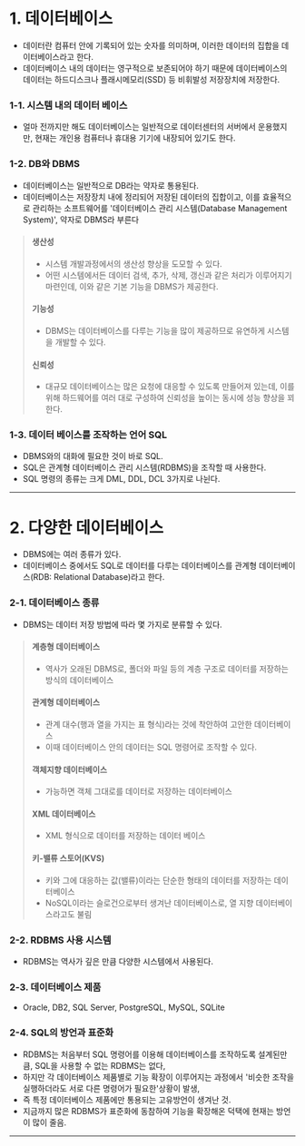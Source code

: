 # 1. 데이터베이스
- 데이터란 컴퓨터 안에 기록되어 있는 숫자를 의미하며, 이러한 데이터의 집합을 데이터베이스라고 한다.
- 데이터베이스 내의 데이터는 영구적으로 보존되어야 하기 때문에 데이터베이스의 데이터는 하드디스크나 플래시메모리(SSD) 등 비휘발성 저장장치에 저장한다.

### 1-1. 시스템 내의 데이터 베이스
- 얼마 전까지만 해도 데이터베이스는 일반적으로 데이터센터의 서버에서 운용했지만, 현재는 개인용 컴퓨터나 휴대용 기기에 내장되어 있기도 한다.

### 1-2. DB와 DBMS
- 데이터베이스는 일반적으로 DB라는 약자로 통용된다.
- 데이터베이스는 저장장치 내에 정리되어 저장된 데이터의 집합이고, 이를 효율적으로 관리하는 소프트웨어를 '데이터베이스 관리 시스템(Database Management System)', 약자로 DBMS라 부른다
> #### 생산성
> - 시스템 개발과정에서의 생산성 향상을 도모할 수 있다.
> - 어떤 시스템에서든 데이터 검색, 추가, 삭제, 갱신과 같은 처리가 이루어지기 마련인데, 이와 같은 기본 기능을 DBMS가 제공한다.
> #### 기능성
> - DBMS는 데이터베이스를 다루는 기능을 많이 제공하므로 유연하게 시스템을 개발할 수 있다.
> #### 신뢰성
> - 대규모 데이터베이스는 많은 요청에 대응할 수 있도록 만들어져 있는데, 이를 위해 하드웨어를 여러 대로 구성하여 신뢰성을 높이는 동시에 성능 향상을 꾀한다.

### 1-3. 데이터 베이스를 조작하는 언어 SQL
- DBMS와의 대화에 필요한 것이 바로 SQL.
- SQL은 관계형 데이터베이스 관리 시스템(RDBMS)을 조작할 때 사용한다.
- SQL 명령의 종류는 크게 DML, DDL, DCL 3가지로 나뉜다.
---
# 2. 다양한 데이터베이스
- DBMS에는 여러 종류가 있다.
- 데이터베이스 중에서도 SQL로 데이터를 다루는 데이터베이스를 관계형 데이터베이스(RDB: Relational Database)라고 한다.

### 2-1. 데이터베이스 종류
- DBMS는 데이터 저장 방법에 따라 몇 가지로 분류할 수 있다.
> #### 계층형 데이터베이스
> - 역사가 오래된 DBMS로, 폴더와 파일 등의 계층 구조로 데이터를 저장하는 방식의 데이터베이스
> #### 관계형 데이터베이스
> - 관계 대수(행과 열을 가지는 표 형식)라는 것에 착안하여 고안한 데이터베이스
> - 이때 데이터베이스 안의 데이터는 SQL 명령어로 조작할 수 있다.
> #### 객체지향 데이터베이스
> - 가능하면 객체 그대로를 데이터로 저장하는 데이터베이스
> #### XML 데이터베이스
> - XML 형식으로 데이터를 저장하는 데이터 베이스
> #### 키-밸류 스토어(KVS)
> - 키와 그에 대응하는 값(밸류)이라는 단순한 형태의 데이터를 저장하는 데이터베이스
> - NoSQL이라는 슬로건으로부터 생겨난 데이터베이스로, 열 지향 데이터베이스라고도 불림

### 2-2. RDBMS 사용 시스템
- RDBMS는 역사가 깊은 만큼 다양한 시스템에서 사용된다.

### 2-3. 데이터베이스 제품
- Oracle, DB2, SQL Server, PostgreSQL, MySQL, SQLite

### 2-4. SQL의 방언과 표준화
- RDBMS는 처음부터 SQL 명령어를 이용해 데이터베이스를 조작하도록 설계된만큼, SQL을 사용할 수 없는 RDBMS는 없다,
- 하지만 각 데이터베이스 제품별로 기능 확장이 이루어지는 과정에서 '비슷한 조작을 실행하더라도 서로 다른 명령어가 필요한'상황이 발생, 
- 즉 특정 데이터베이스 제품에만 통용되는 고유방언이 생겨난 것.
- 지금까지 많은 RDBMS가 표준화에 동참하여 기능을 확장해온 덕택에 현재는 방언이 많이 줄음.

---
















